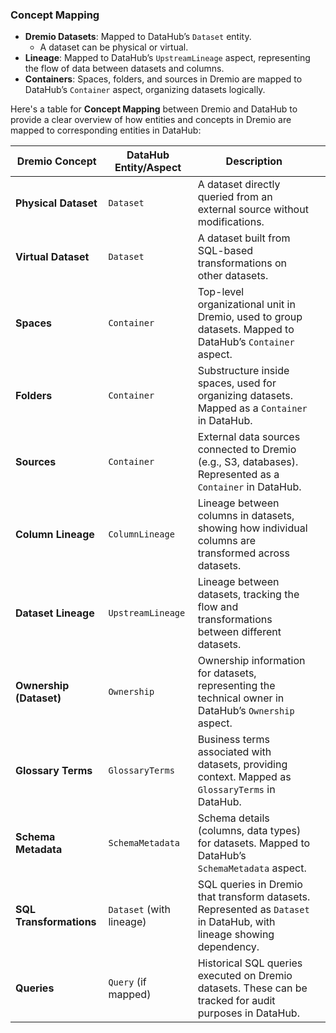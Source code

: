 ### Concept Mapping

- **Dremio Datasets**: Mapped to DataHub’s `Dataset` entity.
    - A dataset can be physical or virtual.
- **Lineage**: Mapped to DataHub’s `UpstreamLineage` aspect, representing the flow of data between datasets and columns.
- **Containers**: Spaces, folders, and sources in Dremio are mapped to DataHub’s `Container` aspect, organizing datasets logically.

Here's a table for **Concept Mapping** between Dremio and DataHub to provide a clear overview of how entities and concepts in Dremio are mapped to corresponding entities in DataHub:

| **Dremio Concept** | **DataHub Entity/Aspect** | **Description** |  |
| --- | --- | --- | --- |
| **Physical Dataset** | `Dataset` | A dataset directly queried from an external source without modifications. |  |
| **Virtual Dataset** | `Dataset` | A dataset built from SQL-based transformations on other datasets. |  |
| **Spaces** | `Container` | Top-level organizational unit in Dremio, used to group datasets. Mapped to DataHub’s `Container` aspect. |  |
| **Folders** | `Container` | Substructure inside spaces, used for organizing datasets. Mapped as a `Container` in DataHub. |  |
| **Sources** | `Container` | External data sources connected to Dremio (e.g., S3, databases). Represented as a `Container` in DataHub. |  |
| **Column Lineage** | `ColumnLineage` | Lineage between columns in datasets, showing how individual columns are transformed across datasets. |  |
| **Dataset Lineage** | `UpstreamLineage` | Lineage between datasets, tracking the flow and transformations between different datasets. |  |
| **Ownership (Dataset)** | `Ownership` | Ownership information for datasets, representing the technical owner in DataHub’s `Ownership` aspect. |  |
| **Glossary Terms** | `GlossaryTerms` | Business terms associated with datasets, providing context. Mapped as `GlossaryTerms` in DataHub. |  |
| **Schema Metadata** | `SchemaMetadata` | Schema details (columns, data types) for datasets. Mapped to DataHub’s `SchemaMetadata` aspect. |  |
| **SQL Transformations** | `Dataset` (with lineage) | SQL queries in Dremio that transform datasets. Represented as `Dataset` in DataHub, with lineage showing dependency. |  |
| **Queries** | `Query` (if mapped) | Historical SQL queries executed on Dremio datasets. These can be tracked for audit purposes in DataHub. |  |